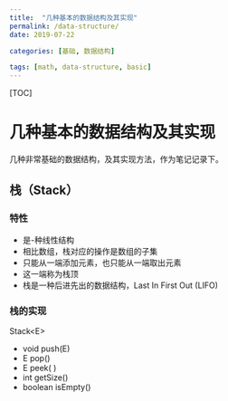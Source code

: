 ```yaml
---
title:  "几种基本的数据结构及其实现"
permalink: /data-structure/
date: 2019-07-22

categories: [基础, 数据结构]

tags: [math, data-structure, basic]
---
```


[TOC]

# 几种基本的数据结构及其实现

几种非常基础的数据结构，及其实现方法，作为笔记记录下。

## 栈（Stack）

### 特性

- 是-种线性结构
- 相比数组，栈对应的操作是数组的子集
- 只能从一端添加元素，也只能从一端取出元素
- 这一端称为栈顶
- 栈是一种后进先出的数据结构，Last In First Out (LIFO)

### 栈的实现

Stack\<E>

- void push(E)
- E pop()
- E peek( )
- int getSize()
- boolean isEmpty()

